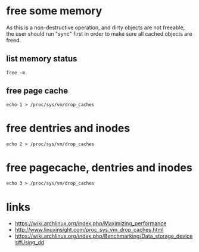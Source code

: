 # free some memory

As this is a non-destructive operation, and dirty objects are not freeable, the user should run "sync" first in order to make sure all cached objects are freed.

## list memory status

```
free -m
```

## free page cache

```
echo 1 > /proc/sys/vm/drop_caches
```

# free dentries and inodes

```
echo 2 > /proc/sys/vm/drop_caches
```

# free pagecache, dentries and inodes

```
echo 3 > /proc/sys/vm/drop_caches
```

# links

* https://wiki.archlinux.org/index.php/Maximizing_performance
* http://www.linuxinsight.com/proc_sys_vm_drop_caches.html
* https://wiki.archlinux.org/index.php/Benchmarking/Data_storage_devices#Using_dd

